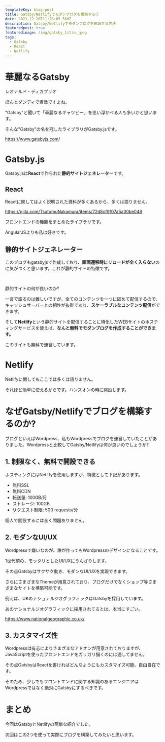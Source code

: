 ```yaml
---
templateKey: blog-post
title: Gatsby/Netlifyでモダンブログを構築する②
date: 2021-12-20T11:26:05.560Z
description: Gatsby/Netlifyでモダンブログを開設する方法
featuredpost: true
featuredimage: /img/gatsby_title.jpeg
tags:
  - Gatsby
  - React
  - Netlify
---
```

# 華麗なるGatsby

レオナルド・ディカプリオ

ほんとダンディで素敵ですよね。

"Gatsby"と聞いて「華麗なるギャツビー」を思い浮かべる人も多いかと思います。

そんな"Gatsby"の名を冠したライブラリがGatsby.jsです。

<a name="Gatsby.js">https://www.gatsbyjs.com/</a>


# Gatsby.js

Gatsby.jsは**React**で作られた**静的サイトジェネレーター**です。

## React

Reactに関してはよく説明された資料が多くあるから、多くは語りません。

https://qiita.com/TsutomuNakamura/items/72d8cf9f07a5a30be048

フロントエンドの機能をまとめたライブラリです。

AngularJSよりも私は好きです。



## 静的サイトジェネレーター


このブログもgatsbyjsで作成しており、**画面遷移時にリロードが全く入らない**のに気がつくと思います。これが静的サイトの特徴です。

<br/>

静的サイトの何が良いのか? 

一言で語るのは難しいですが、全てのコンテンツを一つに固めて配信するので、キャッシュサーバーとの相性が抜群であり、**スケーラブルなコンテンツ配信**ができます。

そして**Netlify**という静的サイトを配信することに特化したWEBサイトのホスティングサービスを使えば、**なんと無料でモダンブログを作成することができます。**

このサイトも無料で運営しています。



# **Netlify**

Netlifyに関してもここでは多くは語りません。

それほど簡単に使えるからです。ハンズオンの時に開設します。



# なぜGatsby/Netlifyでブログを構築するのか?

ブログといえばWordpress、私もWordpressでブログを運営していたことがありました。Wordpressと比較してGatsby/Netlifyは何が良いのでしょうか?

## 1. 制限なく、無料で開設できる

ホスティングにはNetlifyを使用しますが、特徴として下記があります。

* 無料SSL
* 無料CDN
* 転送量: 100GB/月
* ストレージ: 100GB
* リクエスト制限: 500 requests/分

個人で開設するには全く問題ありません。

## 2. モダンなUI/UX

Wordpressで嫌いなのが、誰が作ってもWordpressのデザインになることです。

1世代前の、モッタリとしたUI/UXにうんざりします。

その点Gatsbyはサクサク動き、モダンなUI/UXを実現できます。

さらにさまざまなThemeが用意されており、ブログだけでなくショップ等さまざまなサイトを構築可能です。

例えば、UKのナショナルジオグラフィックはGatsbyを採用しています。

あのナショナルジオグラフィックに採用されてるとは、本当にすごい。

https://www.nationalgeographic.co.uk/



## 3. カスタマイズ性

Wordpressは有志によりさまざまなアドオンが用意されておりますが、JavaScriptを使ったフロントエンドをガリガリ描くのには適してません。

その点GatsbyはReactを書ければどんなようにもカスタマイズ可能、自由自在です。

そのため、少しでもフロントエンドに関する知識のあるエンジニアはWordpressではなく絶対にGatsbyにするべきです。





# まとめ

今回はGatsbyとNetlifyの簡単な紹介でした。

次回はこの2つを使って実際にブログを構築してみたいと思います。